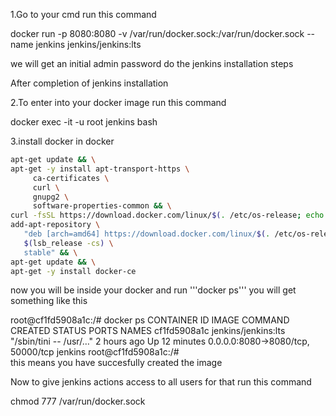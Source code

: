 1.Go to your cmd run this command


docker run -p 8080:8080 -v /var/run/docker.sock:/var/run/docker.sock --name jenkins jenkins/jenkins:lts

we will get an initial admin password do the jenkins installation steps

After completion of jenkins installation

2.To enter into your docker image run this command

docker exec -it -u root jenkins bash

3.install docker in docker
```sh
apt-get update && \
apt-get -y install apt-transport-https \
     ca-certificates \
     curl \
     gnupg2 \
     software-properties-common && \
curl -fsSL https://download.docker.com/linux/$(. /etc/os-release; echo "$ID")/gpg > /tmp/dkey; apt-key add /tmp/dkey && \
add-apt-repository \
   "deb [arch=amd64] https://download.docker.com/linux/$(. /etc/os-release; echo "$ID") \
   $(lsb_release -cs) \
   stable" && \
apt-get update && \
apt-get -y install docker-ce
```


now you will be inside your docker and run '''docker ps''' you will get something like this



root@cf1fd5908a1c:/# docker ps
CONTAINER ID        IMAGE                 COMMAND                  CREATED             STATUS              PORTS                               NAMES
cf1fd5908a1c        jenkins/jenkins:lts   "/sbin/tini -- /usr/…"   2 hours ago         Up 12 minutes       0.0.0.0:8080->8080/tcp, 50000/tcp   jenkins
root@cf1fd5908a1c:/#   
this means you have succesfully created the image

Now to give jenkins actions access to all users for that run this command

chmod 777 /var/run/docker.sock
